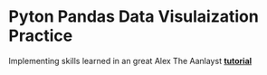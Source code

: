 # Pyton Pandas Data Visulaization Practice

Implementing skills learned in an great Alex The Aanlayst **[tutorial](https://www.youtube.com/watch?v=JpSMse3eVVg)** 
